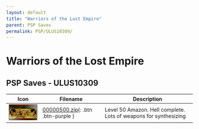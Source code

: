 ```yaml
---
layout: default
title: "Warriors of the Lost Empire"
parent: PSP Saves
permalink: PSP/ULUS10309/
---
```

# Warriors of the Lost Empire

## PSP Saves - ULUS10309

| Icon | Filename | Description |
|------|----------|-------------|
| ![Warriors of the Lost Empire](ICON0.PNG) | [00000500.zip](00000500.zip){: .btn .btn-purple } | Level 50 Amazon. Hell complete. Lots of weapons for synthesizing |
